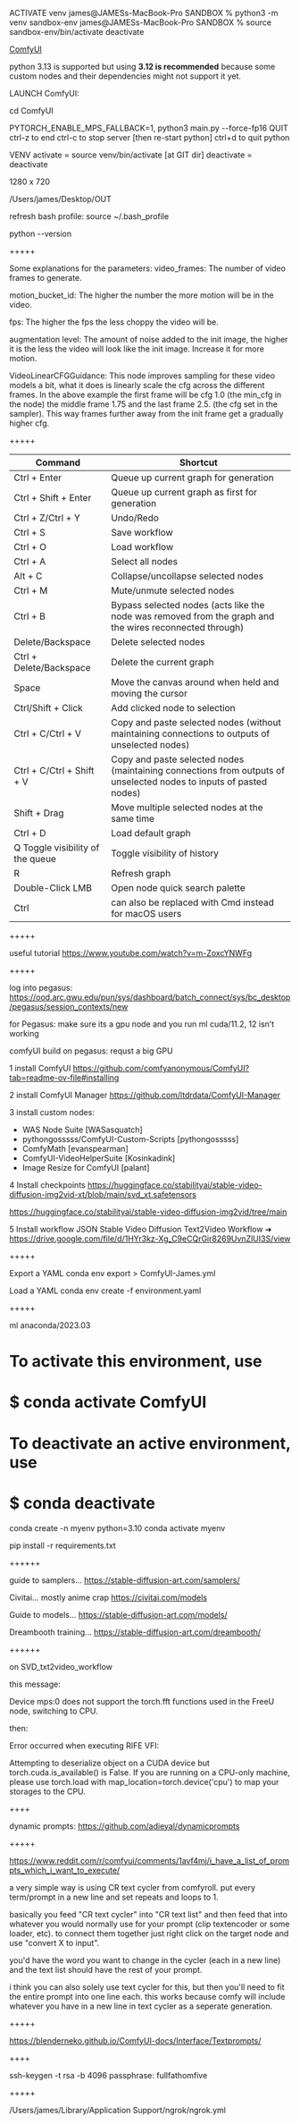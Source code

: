ACTIVATE venv
james@JAMESs-MacBook-Pro SANDBOX % python3 -m venv sandbox-env
james@JAMESs-MacBook-Pro SANDBOX % source sandbox-env/bin/activate
deactivate

[ComfyUI](https://github.com/comfyanonymous/ComfyUI)

python 3.13 is supported but using **3.12 is recommended** because some custom nodes and their dependencies might not support it yet.

LAUNCH ComfyUI:

cd ComfyUI

PYTORCH_ENABLE_MPS_FALLBACK=1, python3 main.py --force-fp16
QUIT
ctrl-z to end
ctrl-c to stop server [then re-start python]
ctrl+d to quit python

VENV
activate = source venv/bin/activate [at GIT dir]
deactivate = deactivate

1280 x 720

/Users/james/Desktop/OUT

refresh bash profile:
source ~/.bash_profile

python --version

+++++

Some explanations for the parameters:
video_frames: The number of video frames to generate.

motion_bucket_id: The higher the number the more motion will be in the video.

fps: The higher the fps the less choppy the video will be.

augmentation level: The amount of noise added to the init image, the higher it is the less the video will look like the init image. Increase it for more motion.

VideoLinearCFGGuidance: This node improves sampling for these video models a bit, what it does is linearly scale the cfg across the different frames. In the above example the first frame will be cfg 1.0 (the min_cfg in the node) the middle frame 1.75 and the last frame 2.5. (the cfg set in the sampler). This way frames further away from the init frame get a gradually higher cfg.



+++++

| Command | Shortcut |
| ----------- | ----------- |
| Ctrl + Enter | Queue up current graph for generation |
| Ctrl + Shift + Enter | Queue up current graph as first for generation |
| Ctrl + Z/Ctrl + Y | Undo/Redo |
| Ctrl + S | Save workflow |
| Ctrl + O | Load workflow |
| Ctrl + A | Select all nodes |
| Alt + C | Collapse/uncollapse selected nodes |
| Ctrl + M | Mute/unmute selected nodes |
| Ctrl + B | Bypass selected nodes (acts like the node was removed from the graph and the wires reconnected through) |
| Delete/Backspace | Delete selected nodes |
| Ctrl + Delete/Backspace | Delete the current graph |
| Space | Move the canvas around when held and moving the cursor |
| Ctrl/Shift + Click | Add clicked node to selection |
| Ctrl + C/Ctrl + V | Copy and paste selected nodes (without maintaining connections to outputs of unselected nodes) |
| Ctrl + C/Ctrl + Shift + V | Copy and paste selected nodes (maintaining connections from outputs of unselected nodes to inputs of pasted nodes) |
| Shift + Drag | Move multiple selected nodes at the same time |
| Ctrl + D | Load default graph |
| Q	Toggle visibility of the queue | Toggle visibility of history |
| R | Refresh graph |
| Double-Click LMB | Open node quick search palette |
| Ctrl | can also be replaced with Cmd instead for macOS users |

+++++

useful tutorial
https://www.youtube.com/watch?v=m-ZoxcYNWFg


+++++

log into pegasus:
https://ood.arc.gwu.edu/pun/sys/dashboard/batch_connect/sys/bc_desktop/pegasus/session_contexts/new

for Pegasus:
make sure its a gpu node and you run ml cuda/11.2, 12 isn’t working

comfyUI build on pegasus:
requst a big GPU

1 install ComfyUI
https://github.com/comfyanonymous/ComfyUI?tab=readme-ov-file#installing

2 install ComfyUI Manager
https://github.com/ltdrdata/ComfyUI-Manager

3 install custom nodes:
+ WAS Node Suite [WASasquatch]
+ pythongosssss/ComfyUI-Custom-Scripts [pythongosssss]
+ ComfyMath [evanspearman]
+ ComfyUI-VideoHelperSuite [Kosinkadink]
+ Image Resize for ComfyUI [palant]

4 Install checkpoints
https://huggingface.co/stabilityai/stable-video-diffusion-img2vid-xt/blob/main/svd_xt.safetensors

https://huggingface.co/stabilityai/stable-video-diffusion-img2vid/tree/main

5 Install workflow JSON
Stable Video Diffusion Text2Video Workflow ➜ https://drive.google.com/file/d/1HYr3kz-Xg_C9eCQrGir8269UvnZlUI3S/view


+++++

Export a YAML
conda env export > ComfyUI-James.yml

Load a YAML
conda env create -f environment.yaml


+++++

 ml anaconda/2023.03

# To activate this environment, use
#
#     $ conda activate ComfyUI
#
# To deactivate an active environment, use
#
#     $ conda deactivate

conda create -n myenv python=3.10
conda activate myenv

pip install -r requirements.txt

++++++

guide to samplers...
https://stable-diffusion-art.com/samplers/


Civitai... mostly anime crap
https://civitai.com/models

Guide to models...
https://stable-diffusion-art.com/models/

Dreambooth training...
https://stable-diffusion-art.com/dreambooth/


++++++

on SVD_txt2video_workflow

this message:

Device mps:0 does not support the torch.fft functions used in the FreeU node, switching to CPU.

then:

Error occurred when executing RIFE VFI:

Attempting to deserialize object on a CUDA device but torch.cuda.is_available() is False. If you are running on a CPU-only machine, please use torch.load with map_location=torch.device('cpu') to map your storages to the CPU.

++++

dynamic prompts:
https://github.com/adieyal/dynamicprompts

+++++

https://www.reddit.com/r/comfyui/comments/1avf4mj/i_have_a_list_of_prompts_which_i_want_to_execute/

a very simple way is using CR text cycler from comfyroll. put every term/prompt in a new line and set repeats and loops to 1.

basically you feed "CR text cycler" into "CR text list" and then feed that into whatever you would normally use for your prompt (clip textencoder or some loader, etc). to connect them together just right click on the target node and use "convert X to input".

you'd have the word you want to change in the cycler (each in a new line) and the text list should have the rest of your prompt.

i think you can also solely use text cycler for this, but then you'll need to fit the entire prompt into one line each. this works because comfy will include whatever you have in a new line in text cycler as a seperate generation.

+++++

https://blenderneko.github.io/ComfyUI-docs/Interface/Textprompts/

++++

ssh-keygen -t rsa -b 4096
passphrase: fullfathomfive

+++++

/Users/james/Library/Application Support/ngrok/ngrok.yml
